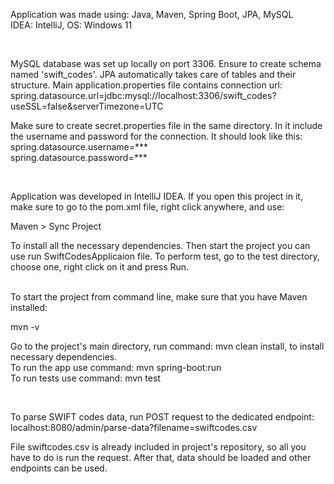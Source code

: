 Application was made using:
Java, Maven, Spring Boot, JPA, MySQL
<br>
IDEA: IntelliJ, OS: Windows 11

<br>

MySQL database was set up locally on port 3306. Ensure to create schema named 'swift_codes'. JPA automatically takes
care of tables and their structure. Main application.properties file contains connection url:
<br>
spring.datasource.url=jdbc:mysql://localhost:3306/swift_codes?useSSL=false&serverTimezone=UTC

Make sure to create secret.properties file in the same directory. In it include the username and password for the
connection. It should look like this:
<br>
spring.datasource.username=***
<br>
spring.datasource.password=***


<br>

Application was developed in IntelliJ IDEA. If you open this project in it, make sure to go to the pom.xml file, right
click anywhere, and use:

Maven > Sync Project

To install all the necessary dependencies. Then start the project you can use run SwiftCodesApplicaion file.
To perform test, go to the test directory, choose one, right click on it and press Run.

<br>
To start the project from command line, make sure that you have Maven installed:

mvn -v

Go to the project's main directory, run command: mvn clean install, to install necessary dependencies.
<br>
To run the app use command: mvn spring-boot:run
<br>
To run tests use command: mvn test

<br>

To parse SWIFT codes data, run POST request to the dedicated endpoint:
<br>
localhost:8080/admin/parse-data?filename=swiftcodes.csv

File swiftcodes.csv is already included in project's repository, so all you have to do is run the request. After that,
data should be loaded and other endpoints can be used.